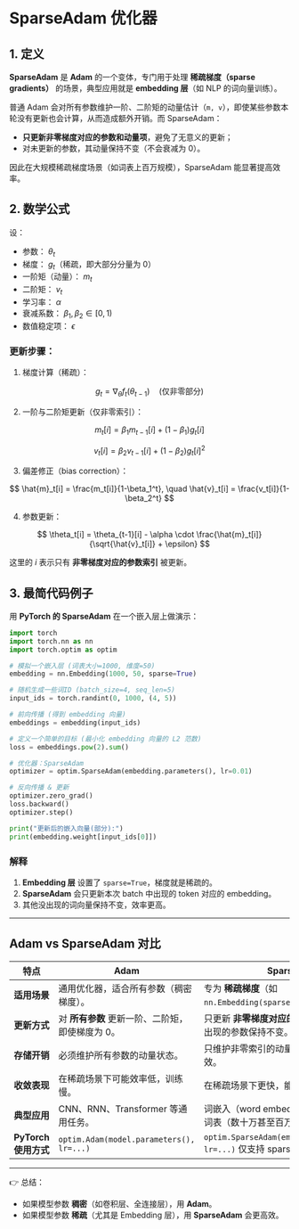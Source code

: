 # SparseAdam 优化器

## 1. 定义

**SparseAdam** 是 **Adam** 的一个变体，专门用于处理 **稀疏梯度（sparse gradients）** 的场景，典型应用就是 **embedding 层**（如 NLP 的词向量训练）。

普通 Adam 会对所有参数维护一阶、二阶矩的动量估计（`m, v`），即使某些参数本轮没有更新也会计算，从而造成额外开销。而 SparseAdam：

* **只更新非零梯度对应的参数和动量项**，避免了无意义的更新；
* 对未更新的参数，其动量保持不变（不会衰减为 0）。

因此在大规模稀疏梯度场景（如词表上百万规模），SparseAdam 能显著提高效率。


## 2. 数学公式

设：

* 参数： $\theta_t$
* 梯度： $g_t$（稀疏，即大部分分量为 0）
* 一阶矩（动量）： $m_t$
* 二阶矩： $v_t$
* 学习率： $\alpha$
* 衰减系数： $\beta_1, \beta_2 \in [0,1)$
* 数值稳定项： $\epsilon$

### 更新步骤：

1. 梯度计算（稀疏）：

$$
g_t = \nabla_\theta f_t(\theta_{t-1}) \quad (\text{仅非零部分})
$$

2. 一阶与二阶矩更新（仅非零索引）：

$$
m_t[i] = \beta_1 m_{t-1}[i] + (1-\beta_1) g_t[i]
$$

$$
v_t[i] = \beta_2 v_{t-1}[i] + (1-\beta_2) g_t[i]^2
$$

3. 偏差修正（bias correction）：

$$
\hat{m}_t[i] = \frac{m_t[i]}{1-\beta_1^t}, \quad 
\hat{v}_t[i] = \frac{v_t[i]}{1-\beta_2^t}
$$

4. 参数更新：

$$
\theta_t[i] = \theta_{t-1}[i] - \alpha \cdot \frac{\hat{m}_t[i]}{\sqrt{\hat{v}_t[i]} + \epsilon}
$$

这里的 $i$ 表示只有 **非零梯度对应的参数索引** 被更新。


## 3. 最简代码例子

用 **PyTorch 的 SparseAdam** 在一个嵌入层上做演示：

```python
import torch
import torch.nn as nn
import torch.optim as optim

# 模拟一个嵌入层 (词表大小=1000, 维度=50)
embedding = nn.Embedding(1000, 50, sparse=True)

# 随机生成一些词ID (batch_size=4, seq_len=5)
input_ids = torch.randint(0, 1000, (4, 5))

# 前向传播 (得到 embedding 向量)
embeddings = embedding(input_ids)

# 定义一个简单的目标 (最小化 embedding 向量的 L2 范数)
loss = embeddings.pow(2).sum()

# 优化器：SparseAdam
optimizer = optim.SparseAdam(embedding.parameters(), lr=0.01)

# 反向传播 & 更新
optimizer.zero_grad()
loss.backward()
optimizer.step()

print("更新后的嵌入向量(部分):")
print(embedding.weight[input_ids[0]])
```

### 解释

1. **Embedding 层** 设置了 `sparse=True`，梯度就是稀疏的。
2. **SparseAdam** 会只更新本次 batch 中出现的 token 对应的 embedding。
3. 其他没出现的词向量保持不变，效率更高。

---

## Adam vs SparseAdam 对比

| 特点               | **Adam**                                 | **SparseAdam**                                                     |
| ---------------- | ---------------------------------------- | ------------------------------------------------------------------ |
| **适用场景**         | 通用优化器，适合所有参数（稠密梯度）。                      | 专为 **稀疏梯度**（如 `nn.Embedding(sparse=True)`）设计。                      |
| **更新方式**         | 对 **所有参数** 更新一阶、二阶矩，即使梯度为 0。             | 只更新 **非零梯度对应的参数** 及其动量项，未出现的参数保持不变。                                |
| **存储开销**         | 必须维护所有参数的动量状态。                           | 只维护非零索引的动量状态，内存和计算更高效。                                             |
| **收敛表现**         | 在稀疏场景下可能效率低，训练慢。                         | 在稀疏场景下更快，能显著减少无效更新。                                                |
| **典型应用**         | CNN、RNN、Transformer 等通用任务。               | 词嵌入（word embeddings）、大规模 NLP 词表（数十万甚至百万词汇）。                        |
| **PyTorch 使用方式** | `optim.Adam(model.parameters(), lr=...)` | `optim.SparseAdam(embedding.parameters(), lr=...)`  仅支持 sparse 参数。 |

---

👉 总结：

* 如果模型参数 **稠密**（如卷积层、全连接层），用 **Adam**。
* 如果模型参数 **稀疏**（尤其是 Embedding 层），用 **SparseAdam** 会更高效。


